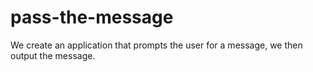 # pass-the-message
We create an application that prompts the user for a message, we then output the message.
